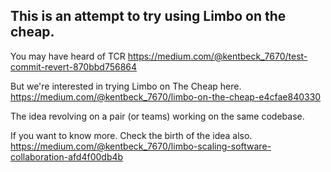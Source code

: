 
## This is an attempt to try using Limbo on the cheap.

You may have heard of TCR
https://medium.com/@kentbeck_7670/test-commit-revert-870bbd756864

But we're interested in trying Limbo on The Cheap here.
https://medium.com/@kentbeck_7670/limbo-on-the-cheap-e4cfae840330

The idea revolving on a pair (or teams) working on the same codebase.

If you want to know more. Check the birth of the idea also.
https://medium.com/@kentbeck_7670/limbo-scaling-software-collaboration-afd4f00db4b
